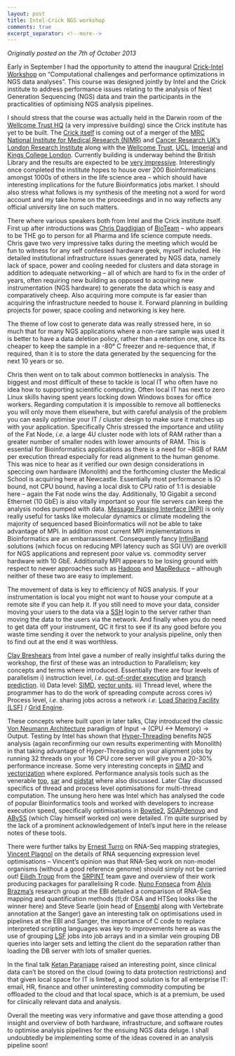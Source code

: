```yaml
---
layout: post
title: Intel-Crick NGS workshop
comments: true
excerpt_separator: <!--more-->
---
```


_Originally posted on the 7th of October 2013_

Early in September I had the opportunity to attend the inaugural [Crick-Intel Workshop](http://www3.imperial.ac.uk/newsandeventspggrp/imperialcollege/eventssummary/event_21-6-2013-12-4-35) on “Computational challenges and performance optimizations in NGS data analyses”.  This course was designed jointly by Intel and the Crick institute to address performance issues relating to the analysis of Next Generation Sequencing (NGS) data and train the participants in the practicalities of optimising NGS analysis pipelines.
<!--more-->

I should stress that the course was actually held in the Darwin room of the [Wellcome Trust HQ](http://www.wellcome.ac.uk/About-us/Contact-us/Our-headquarters/index.htm) (a very impressive building) since the Crick institute has yet to be built.  The [Crick itself](https://www.crick.ac.uk/about-us/) is coming out of a merger of the [MRC National Institute for Medical Research (NIMR)](http://www.nimr.mrc.ac.uk/) and [Cancer Research UK’s London Research Institute](http://www.london-research-institute.org.uk/) along with the [Wellcome Trust](http://www.wellcome.ac.uk/), [UCL](http://www.ucl.ac.uk/), [Imperial](http://www.imperial.ac.uk/) and [Kings College London](http://www.kcl.ac.uk/).  Currently building is underway behind the British Library and the results are expected to be [very impressive](https://www.crick.ac.uk/the-new-building/architecture/).  Interestingly once completed the institute hopes to house over 200 Bioinformaticians amongst 1000s of others in the life science area – which should have interesting implications for the future Bioinformatics jobs market.  I should also stress what follows is my synthesis of the meeting not a word for word account and my take home on the proceedings and in no way reflects any official university line on such matters.

There where various speakers both from Intel and the Crick institute itself.  First up after introductions was [Chris Dagdigian](http://www.slideshare.net/chrisdag) of [BioTeam](http://bioteam.net/) – who appears to be THE go to person for all Pharma and life science compute needs.  Chris gave two very impressive talks during the meeting which would be fun to witness for any self confessed hardware geek, myself included.  He detailed institutional infrastructure issues generated by NGS data, namely lack of space, power and cooling needed for clusters and data storage in addition to adequate networking – all of which are hard to fix in the order of years, often requiring new building as opposed to acquiring new instrumentation (NGS hardware) to generate the data which is easy and comparatively cheep.  Also acquiring more compute is far easier than acquiring the infrastructure needed to house it.  Forward planning in building projects for power, space cooling and networking is key here.

The theme of low cost to generate data was really stressed here, in so much that for many NGS applications where a non-rare sample was used it is better to have a data deletion policy, rather than a retention one, since its cheaper to keep the sample in a -80° C freezer and re-sequence that, if required, than it is to store the data generated by the sequencing for the next 10 years or so.

Chris then went on to talk about common bottlenecks in analysis.  The biggest and most difficult of these to tackle is local IT who often have no idea how to supporting scientific computing.  Often local IT has next to zero Linux skills having spent years locking down Windows boxes for office workers.  Regarding computation it is impossible to remove all bottlenecks you will only move them elsewhere, but with careful analysis of the problem you can easily optimise your IT / cluster design to make sure it matches up with your application.  Specifically Chris stressed the importance and utility of the Fat Node, _i_._e_. a large 4U cluster node with lots of RAM rather than a greater number of smaller nodes with lower amounts of RAM.  This is essential for Bioinformatics applications as there is a need for ~8GB of RAM per execution thread especially for read alignment to the human genome.  This was nice to hear as it verified our own design considerations in speccing own hardware (Monolith) and the forthcoming cluster the Medical School is acquiring here at Newcastle.  Essentially most performance is IO bound, not CPU bound, having a local disk to CPU ratio of 1:1 is desiable here – again the Fat node wins the day.  Additionally, 10 Gigabit a second Ethernet (10 GbE) is also vitally important so your file servers can keep the analysis nodes pumped with data.  [Message Passing Interface (MPI)](https://en.wikipedia.org/wiki/Message_Passing_Interface) is only really useful for tasks like molecular dynamics or climate modeling the majority of sequenced based Bioinformatics will not be able to take advantage of MPI.  In addition most current MPI implementations in Bioinformatics are an embarrassment.  Consequently fancy [InfiniBand](https://en.wikipedia.org/wiki/InfiniBand) solutions (which focus on reducing MPI latency such as SGI UV) are overkill for NGS applications and represent poor value vs. commodity server hardware with 10 GbE.  Additionally MPI appears to be losing ground with respect to newer approaches such as [Hadoop](https://en.wikipedia.org/wiki/Apache_Hadoop) and [MapReduce](https://en.wikipedia.org/wiki/MapReduce) – although neither of these two are easy to implement.

The movement of data is key to efficiency of NGS analysis.  If your instrumentation is local you might not want to house your compute at a remote site if you can help it.  If you still need to move your data, consider moving your users to the data via a [SSH](https://en.wikipedia.org/wiki/Secure_Shell) login to the server rather than moving the data to the users via the network.  And finally when you do need to get data off your instrument, QC it first to see if its any good before you waste time sending it over the network to your analysis pipeline, only then to find out at the end it was worthless.

[Clay Breshears](https://software.intel.com/en-us/user/334588) from Intel gave a number of really insightful talks during the workshop, the first of these was an introduction to Parallelism; key concepts and terms where introduced.  Essentially there are four levels of parallelism i) instruction level, _i_._e_. [out-of-order execution](https://en.wikipedia.org/wiki/Out-of-order_execution) and [branch prediction](https://en.wikipedia.org/wiki/Branch_predictor). ii) Data level: [SIMD](https://en.wikipedia.org/wiki/SIMD), [vector units](https://en.wikipedia.org/wiki/Vector_processor).  iii) Thread level, where the programmer has to do the work of spreading compute across cores iv) Process level, _i_._e_. sharing jobs across a network _i_._e_. [Load Sharing Facility (LSF)](https://en.wikipedia.org/wiki/Platform_LSF) / [Grid Engine](https://arc.liv.ac.uk/trac/SGE).

These concepts where built upon in later talks, Clay introduced the classic [Von Neumann Architecture](https://en.wikipedia.org/wiki/Von_Neumann_architecture) paradigm of Input -> (CPU <-> Memory) -> Output.  Testing by Intel has shown that [Hyper-Threading](https://en.wikipedia.org/wiki/Hyper-threading) benefits NGS analysis (again reconfirming our own results experimenting with Monolith) in that taking advantage of Hyper-Threading on your alignment jobs by running 32 threads on your 16 CPU core server will give you a 20-30% performance increase.  Some very interesting concepts in [SIMD](https://en.wikipedia.org/wiki/SIMD) and [vectorization](https://en.wikipedia.org/wiki/Vector_processor) where explored.  Performance analysis tools such as the venerable [top](http://manpages.ubuntu.com/manpages/raring/en/man1/top.1.html), [sar](http://manpages.ubuntu.com/manpages/raring/man1/sar.sysstat.1.html) and [pidstat](http://manpages.ubuntu.com/manpages/raring/en/man1/pidstat.1.html) where also discussed. Later Clay discussed specifics of thread and process level optimisations for multi-thread computation.  The unsung hero here was Intel which has analysed the code of popular Bioinformatics tools and worked with developers to increase execution speed, specifically optimisations in [Bowtie2](http://bowtie-bio.sourceforge.net/bowtie2/index.shtml), [SOAPdenovo](https://sourceforge.net/projects/soapdenovo2/) and [ABySS](http://www.bcgsc.ca/platform/bioinfo/software/abyss) (which Clay himself worked on) were detailed.  I’m quite surprised by the lack of a prominent acknowledgement of Intel’s input here in the release notes of these tools.

There were further talks by [Ernest Turro](http://platelets.group.cam.ac.uk/people/ernest-turro) on RNA-Seq mapping strategies, [Vincent Plagnol](http://www.ucl.ac.uk/ukpdc/research-groups/neurogenetics-group/vincent-plagnol) on the details of RNA sequencing expression level optimisations – Vincent’s opinion was that RNA-Seq work on non-model organisms (without a good reference genome) should simply not be carried out!  [Eilidh Troup](https://www.epcc.ed.ac.uk/about/staff/mrs-eilidh-troup) from the [SRPINT](http://www.ed.ac.uk/pathway-medicine/our-research/dpmgroups/ghazal-group/pathway-informatics/sprint) team gave and overview of their work producing packages for parallelising R code.  [Nuno Fonseca](https://www.ebi.ac.uk/about/people/nuno-fonseca) from [Alvis Brazma’s](https://www.ebi.ac.uk/about/people/alvis-brazma) research group at the EBI detailed a comparison of RNA-Seq mapping and quantification methods (tl;dr OSA and HTSeq looks like the winner here) and Steve Searle (join head of [Ensembl](http://www.ensembl.org/index.html) along with Vertebrate annotation at the Sanger) gave an interesting talk on optimisations used in pipelines at the EBI and Sanger, the importance of C code to replace interpreted scripting languages was key to improvements here as was the use of grouping [LSF](https://en.wikipedia.org/wiki/Platform_LSF) jobs into job arrays and in a similar vein grouping DB queries into larger sets and letting the client do the separation rather than loading the DB server with lots of smaller queries.

In the final talk [Ketan Paranjape](http://iianalytics.com/about/faculty/ketan-paranjape) raised an interesting point, since clinical data can’t be stored on the cloud (owing to data protection restrictions) and that given local space for IT is limited, a good solution is for all enterprise IT: email, HR, finance and other uninteresting commodity computing be offloaded to the cloud and that local space, which is at a premium, be used for clinically relevant data and analysis.

Overall the meeting was very informative and gave those attending a good insight and overview of both hardware, infrastructure, and software routes to optimise analysis pipelines for the ensuing NGS data deluge.  I shall undoubtedly be implementing some of the ideas covered in an analysis pipeline soon!
